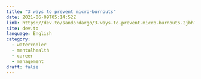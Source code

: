 ```yaml
---
title: "3 ways to prevent micro-burnouts"
date: 2021-06-09T05:14:52Z
link: https://dev.to/sandordargo/3-ways-to-prevent-micro-burnouts-2jbh?utm_medium=RSS&utm_source=news.12bit.vn
site: dev.to
language: English
category:
  - watercooler
  - mentalhealth
  - career
  - management
draft: false
---
```

